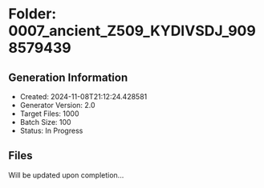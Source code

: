 # Folder: 0007_ancient_Z509_KYDIVSDJ_9098579439

## Generation Information
- Created: 2024-11-08T21:12:24.428581
- Generator Version: 2.0
- Target Files: 1000
- Batch Size: 100
- Status: In Progress

## Files
Will be updated upon completion...
